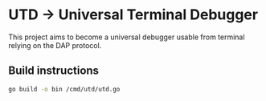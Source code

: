 # UTD -> Universal Terminal Debugger
This project aims to become a universal debugger usable from terminal relying
on the DAP protocol.

## Build instructions
```bash
go build -o bin /cmd/utd/utd.go
```
